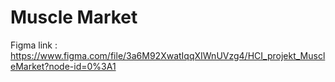 # Muscle Market

Figma link : https://www.figma.com/file/3a6M92XwatIqqXIWnUVzg4/HCI_projekt_MuscleMarket?node-id=0%3A1
